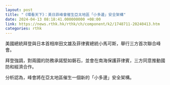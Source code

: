 ```yaml
---
layout: post
title: "《環看天下》：美日菲峰會催生亞太地區「小多邊」安全架構"
date: 2024-04-13 08:18:41.000000000 +08:00
link: https://news.rthk.hk/rthk/ch/component/k2/1748711-20240413.htm
categories: rthk
---
```


美國總統拜登與日本首相岸田文雄及菲律賓總統小馬可斯，舉行三方首次聯合峰會。

拜登強調，對兩國的防務承諾堅如磐石，並會在南海保護菲律賓，三方同意推動國防和經濟合作。

分析認為，峰會將在亞太地區催生一個新的「小多邊」安全架構。
